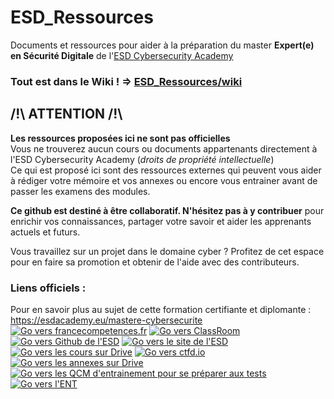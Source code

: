 # ESD_Ressources
Documents et ressources pour aider à la préparation du master **Expert(e) en Sécurité Digitale** de l'[ESD Cybersecurity Academy](https://esdacademy.eu)  
### Tout est dans le Wiki ! => [ESD_Ressources/wiki](https://github.com/artafak/ESD_Ressources/wiki)   

## /!\ ATTENTION /!\
**Les ressources proposées ici ne sont pas officielles**  
Vous ne trouverez aucun cours ou documents appartenants directement à l'ESD Cybersecurity Academy (_droits de propriété intellectuelle_)  
Ce qui est proposé ici sont des ressources externes qui peuvent vous aider à rédiger votre mémoire et vos annexes ou encore vous entrainer avant de passer les examens des modules. 

**Ce github est destiné à être collaboratif. N'hésitez pas à y contribuer** pour enrichir vos connaissances, partager votre savoir et aider les apprenants actuels et futurs.  

Vous travaillez sur un projet dans le domaine cyber ? Profitez de cet espace pour en faire sa promotion et obtenir de l'aide avec des contributeurs.  


### Liens officiels :
Pour en savoir plus au sujet de cette formation certifiante et diplomante : https://esdacademy.eu/mastere-cybersecurite        
[![Go vers francecompetences.fr](https://i.ibb.co/GC5GPSV/01-rncp.png)](https://www.francecompetences.fr/recherche/rncp/36399/)  [![Go vers ClassRoom](https://i.ibb.co/thpJK4F/02-classroom.png)](https://classroom.google.com/u/1/h)   [![Go vers Github de l'ESD](https://i.ibb.co/G9xB5zv/03-gitesd.png)](https://github.com/ESD-academy)   [![Go vers le site de l'ESD](https://i.ibb.co/XxD3hJt/04-siteesd.png)](https://esdacademy.eu/)    [![Go vers les cours sur Drive](https://i.ibb.co/K9hk2Dc/05-cours2.png)](https://drive.google.com/drive/folders/1cr5jh7u5K2mfQHZEhIug_KA5ptHZR74V?usp=drive_link)   [![Go vers ctfd.io](https://i.ibb.co/ZH0CYcn/06-ctfesd.png)](https://esd.ctfd.io/)     [![Go vers les annexes sur Drive](https://i.ibb.co/Gd7HRVZ/07-annexes.png)](https://drive.google.com/drive/folders/1j2bD0UXiocaFXUFdHvSxu3YecQcli7P7?usp=drive_link)      [![Go vers les QCM d'entrainement pour se préparer aux tests](https://i.ibb.co/Qc8pHmx/08-qcm.png)](https://github.com/artafak/ESD_Ressources/wiki/QCM-Entrainement)       [![Go vers l'ENT](https://i.ibb.co/WDJMwmj/09-2.png)](https://ent.esdacademy.eu/)    





